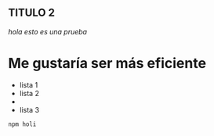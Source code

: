 ## TITULO 2
_hola esto es una prueba_
# Me gustaría ser más eficiente 
- lista 1
- lista 2
-
-   lista 3
  
```npm holi```
